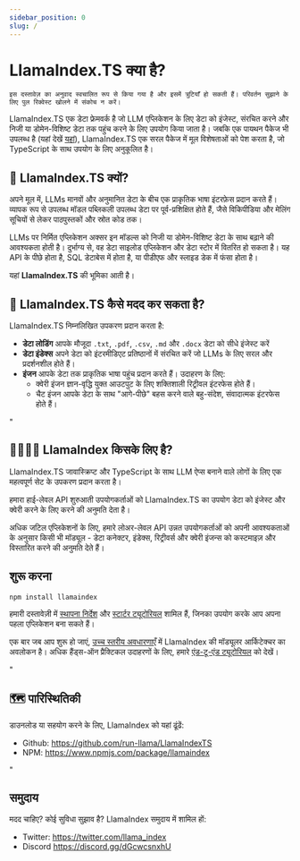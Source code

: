 ```yaml
---
sidebar_position: 0
slug: /
---
```


# LlamaIndex.TS क्या है?

`इस दस्तावेज़ का अनुवाद स्वचालित रूप से किया गया है और इसमें त्रुटियाँ हो सकती हैं। परिवर्तन सुझाने के लिए पुल रिक्वेस्ट खोलने में संकोच न करें।`

LlamaIndex.TS एक डेटा फ्रेमवर्क है जो LLM एप्लिकेशन के लिए डेटा को इंजेस्ट, संरचित करने और निजी या डोमेन-विशिष्ट डेटा तक पहुंच करने के लिए उपयोग किया जाता है। जबकि एक पायथन पैकेज भी उपलब्ध है (यहां देखें [यहां](https://docs.llamaindex.ai/en/stable/)), LlamaIndex.TS एक सरल पैकेज में मूल विशेषताओं को पेश करता है, जो TypeScript के साथ उपयोग के लिए अनुकूलित है।

## 🚀 LlamaIndex.TS क्यों?

अपने मूल में, LLMs मानवों और अनुमानित डेटा के बीच एक प्राकृतिक भाषा इंटरफ़ेस प्रदान करते हैं। व्यापक रूप से उपलब्ध मॉडल पब्लिकली उपलब्ध डेटा पर पूर्व-प्रशिक्षित होते हैं, जैसे विकिपीडिया और मेलिंग सूचियों से लेकर पाठपुस्तकों और स्रोत कोड तक।

LLMs पर निर्मित एप्लिकेशन अक्सर इन मॉडल्स को निजी या डोमेन-विशिष्ट डेटा के साथ बढ़ाने की आवश्यकता होती है। दुर्भाग्य से, वह डेटा साइलोड एप्लिकेशन और डेटा स्टोर में वितरित हो सकता है। यह API के पीछे होता है, SQL डेटाबेस में होता है, या पीडीएफ और स्लाइड डेक में फंसा होता है।

यहां **LlamaIndex.TS** की भूमिका आती है।

## 🦙 LlamaIndex.TS कैसे मदद कर सकता है?

LlamaIndex.TS निम्नलिखित उपकरण प्रदान करता है:

- **डेटा लोडिंग** आपके मौजूदा `.txt`, `.pdf`, `.csv`, `.md` और `.docx` डेटा को सीधे इंजेस्ट करें
- **डेटा इंडेक्स** अपने डेटा को इंटरमीडिएट प्रतिष्ठानों में संरचित करें जो LLMs के लिए सरल और प्रदर्शनशील होते हैं।
- **इंजन** आपके डेटा तक प्राकृतिक भाषा पहुंच प्रदान करते हैं। उदाहरण के लिए:
  - क्वेरी इंजन ज्ञान-वृद्धि युक्त आउटपुट के लिए शक्तिशाली रिट्रीवल इंटरफेस होते हैं।
  - चैट इंजन आपके डेटा के साथ "आगे-पीछे" बहस करने वाले बहु-संदेश, संवादात्मक इंटरफेस होते हैं।

"

## 👨‍👩‍👧‍👦 LlamaIndex किसके लिए है?

LlamaIndex.TS जावास्क्रिप्ट और TypeScript के साथ LLM ऐप्स बनाने वाले लोगों के लिए एक महत्वपूर्ण सेट के उपकरण प्रदान करता है।

हमारा हाई-लेवल API शुरुआती उपयोगकर्ताओं को LlamaIndex.TS का उपयोग डेटा को इंजेस्ट और क्वेरी करने के लिए करने की अनुमति देता है।

अधिक जटिल एप्लिकेशनों के लिए, हमारे लोअर-लेवल API उन्नत उपयोगकर्ताओं को अपनी आवश्यकताओं के अनुसार किसी भी मॉड्यूल - डेटा कनेक्टर, इंडेक्स, रिट्रीवर्स और क्वेरी इंजन्स को कस्टमाइज़ और विस्तारित करने की अनुमति देते हैं।

## शुरू करना

`npm install llamaindex`

हमारी दस्तावेज़ी में [स्थापना निर्देश](./installation.mdx) और [स्टार्टर ट्यूटोरियल](./starter.md) शामिल हैं, जिनका उपयोग करके आप अपना पहला एप्लिकेशन बना सकते हैं।

एक बार जब आप शुरू हो जाएं, [उच्च स्तरीय अवधारणाएँ](./concepts.md) में LlamaIndex की मॉड्यूलर आर्किटेक्चर का अवलोकन है। अधिक हैंड्स-ऑन प्रैक्टिकल उदाहरणों के लिए, हमारे [एंड-टू-एंड ट्यूटोरियल](./end_to_end.md) को देखें।

"

## 🗺️ पारिस्थितिकी

डाउनलोड या सहयोग करने के लिए, LlamaIndex को यहां ढूंढें:

- Github: https://github.com/run-llama/LlamaIndexTS
- NPM: https://www.npmjs.com/package/llamaindex

"

## समुदाय

मदद चाहिए? कोई सुविधा सुझाव है? LlamaIndex समुदाय में शामिल हों:

- Twitter: https://twitter.com/llama_index
- Discord https://discord.gg/dGcwcsnxhU
